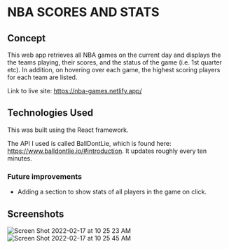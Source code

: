 # NBA SCORES AND STATS

## Concept

This web app retrieves all NBA games on the current day and displays the the teams playing, their scores, and the status of the game (i.e. 1st quarter etc). In addition, on hovering over each game, the highest scoring players for each team are listed.

Link to live site: https://nba-games.netlify.app/

## Technologies Used

This was built using the React framework.

The API I used is called BallDontLie, which is found here: https://www.balldontlie.io/#introduction. It updates roughly every ten minutes.

### Future improvements

- Adding a section to show stats of all players in the game on click.

## Screenshots

![Screen Shot 2022-02-17 at 10 25 23 AM](https://user-images.githubusercontent.com/81320112/154515598-53a42811-6feb-4357-b900-8e93a720a761.png)
![Screen Shot 2022-02-17 at 10 25 45 AM](https://user-images.githubusercontent.com/81320112/154515613-7afc8347-6616-415c-b889-0c99b4f353fc.png)
